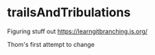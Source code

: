 # trailsAndTribulations
Figuring stuff out
https://learngitbranching.js.org/

Thom's first attempt to change